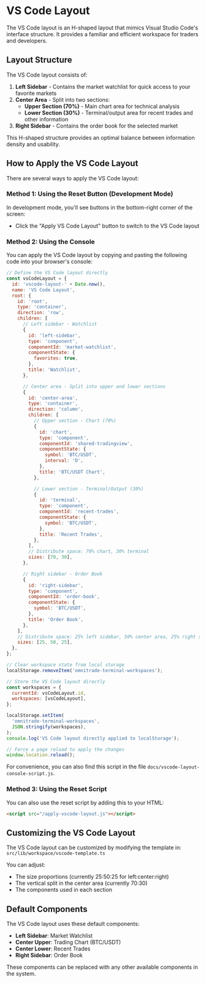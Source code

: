 # VS Code Layout

The VS Code layout is an H-shaped layout that mimics Visual Studio Code's interface structure. It provides a familiar and efficient workspace for traders and developers.

## Layout Structure

The VS Code layout consists of:

1. **Left Sidebar** - Contains the market watchlist for quick access to your favorite markets
2. **Center Area** - Split into two sections:
   - **Upper Section (70%)** - Main chart area for technical analysis
   - **Lower Section (30%)** - Terminal/output area for recent trades and other information
3. **Right Sidebar** - Contains the order book for the selected market

This H-shaped structure provides an optimal balance between information density and usability.

## How to Apply the VS Code Layout

There are several ways to apply the VS Code layout:

### Method 1: Using the Reset Button (Development Mode)

In development mode, you'll see buttons in the bottom-right corner of the screen:

- Click the "Apply VS Code Layout" button to switch to the VS Code layout

### Method 2: Using the Console

You can apply the VS Code layout by copying and pasting the following code into your browser's console:

```javascript
// Define the VS Code layout directly
const vsCodeLayout = {
  id: 'vscode-layout-' + Date.now(),
  name: 'VS Code Layout',
  root: {
    id: 'root',
    type: 'container',
    direction: 'row',
    children: [
      // Left sidebar - Watchlist
      {
        id: 'left-sidebar',
        type: 'component',
        componentId: 'market-watchlist',
        componentState: {
          favorites: true,
        },
        title: 'Watchlist',
      },

      // Center area - Split into upper and lower sections
      {
        id: 'center-area',
        type: 'container',
        direction: 'column',
        children: [
          // Upper section - Chart (70%)
          {
            id: 'chart',
            type: 'component',
            componentId: 'shared-tradingview',
            componentState: {
              symbol: 'BTC/USDT',
              interval: 'D',
            },
            title: 'BTC/USDT Chart',
          },

          // Lower section - Terminal/Output (30%)
          {
            id: 'terminal',
            type: 'component',
            componentId: 'recent-trades',
            componentState: {
              symbol: 'BTC/USDT',
            },
            title: 'Recent Trades',
          },
        ],
        // Distribute space: 70% chart, 30% terminal
        sizes: [70, 30],
      },

      // Right sidebar - Order Book
      {
        id: 'right-sidebar',
        type: 'component',
        componentId: 'order-book',
        componentState: {
          symbol: 'BTC/USDT',
        },
        title: 'Order Book',
      },
    ],
    // Distribute space: 25% left sidebar, 50% center area, 25% right sidebar (1:2:1 ratio)
    sizes: [25, 50, 25],
  },
};

// Clear workspace state from local storage
localStorage.removeItem('omnitrade-terminal-workspaces');

// Store the VS Code layout directly
const workspaces = {
  currentId: vsCodeLayout.id,
  workspaces: [vsCodeLayout],
};

localStorage.setItem(
  'omnitrade-terminal-workspaces',
  JSON.stringify(workspaces),
);
console.log('VS Code layout directly applied to localStorage');

// Force a page reload to apply the changes
window.location.reload();
```

For convenience, you can also find this script in the file `docs/vscode-layout-console-script.js`.

### Method 3: Using the Reset Script

You can also use the reset script by adding this to your HTML:

```html
<script src="/apply-vscode-layout.js"></script>
```

## Customizing the VS Code Layout

The VS Code layout can be customized by modifying the template in:
`src/lib/workspace/vscode-template.ts`

You can adjust:

- The size proportions (currently 25:50:25 for left:center:right)
- The vertical split in the center area (currently 70:30)
- The components used in each section

## Default Components

The VS Code layout uses these default components:

- **Left Sidebar**: Market Watchlist
- **Center Upper**: Trading Chart (BTC/USDT)
- **Center Lower**: Recent Trades
- **Right Sidebar**: Order Book

These components can be replaced with any other available components in the system.
